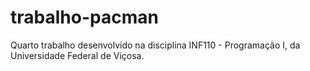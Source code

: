 # trabalho-pacman
Quarto trabalho desenvolvido na disciplina INF110 - Programação I, da Universidade Federal de Viçosa.
